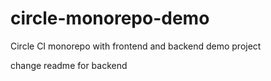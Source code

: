 # circle-monorepo-demo

Circle CI monorepo with frontend and backend demo project

change readme for backend
